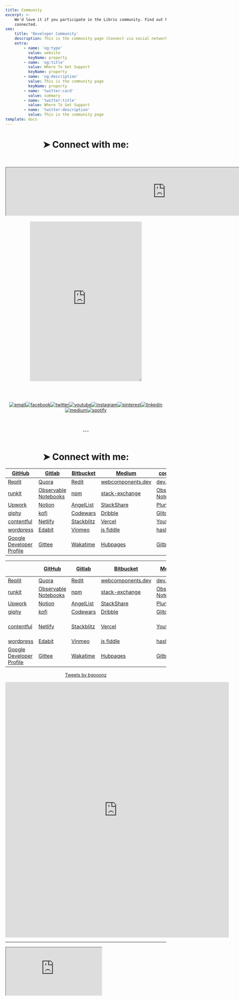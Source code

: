 ```yaml
---
title: Community
excerpt: >-
    We'd love it if you participate in the Libris community. Find out how to get
    connected.
seo:
    title: 'Developer Community'
    description: This is the community page (Connect via social networks or code hosting services)
    extra:
        - name: 'og:type'
          value: website
          keyName: property
        - name: 'og:title'
          value: Where To Get Support
          keyName: property
        - name: 'og:description'
          value: This is the community page
          keyName: property
        - name: 'twitter:card'
          value: summary
        - name: 'twitter:title'
          value: Where To Get Support
        - name: 'twitter:description'
          value: This is the community page
template: docs
---
```



 <div align="center">

# ➤ Connect with me:

<br>
<br>

<iframe  src="https://bgoonz.github.io/fb-and-twitter-api-embeds/"  id="social-embed"  width="1000px" ></iframe>

<br>
<br>

<iframe sandbox="allow-scripts" style="resize:both; overflow:scroll;"  src="https://discord.com/widget?id=739632674276245685&theme=dark" width="350" height="500"  frameborder="0" sandbox="allow-popups allow-popups-to-escape-sandbox allow-same-origin allow-scripts"></iframe>

<br>
<br>

<br>
<br>

<a href="mailto:bryan.guner@gmail.com"><img src="https://img.icons8.com/color/96/000000/gmail.png" alt="email"/></a><a href="https://www.facebook.com/bryan.guner/"><img src="https://img.icons8.com/color/96/000000/facebook.png" alt="facebook"/></a><a href="https://twitter.com/bgooonz"><img src="https://img.icons8.com/color/96/000000/twitter-squared.png" alt="twitter"/></a><a href="https://www.youtube.com/channel/UC9-rYyUMsnEBK8G8fCyrXXA/videos"><img src="https://img.icons8.com/color/96/000000/youtube.png" alt="youtube"/></a><a href="https://www.instagram.com/bgoonz/?hl=en"><img src="https://img.icons8.com/color/96/000000/instagram-new.png" alt="instagram"/></a><a href="https://www.pinterest.com/bryanguner/_saved/"><img src="https://img.icons8.com/color/96/000000/pinterest--v1.png" alt="pinterest"/></a><a href="https://www.linkedin.com/in/bryan-guner-046199128/"><img src="https://img.icons8.com/color/96/000000/linkedin.png" alt="linkedin"/></a>
<a href="https://bryanguner.medium.com/"><img src="https://img.icons8.com/color/96/000000/medium-logo.png" alt="medium"/></a><a href="https://open.spotify.com/user/bgoonz?si=ShH9wYbIQWab5Jz_30BKFw"><img src="https://img.icons8.com/color/96/000000/spotify--v1.png" alt="spotify"/></a>

<br>
<br>
---

<br>
<br>

 <div align="center">

# ➤ Connect with me:

<table  align="center">
<thead>
<tr>
<th><a href="https://github.com/bgoonz">GitHub</a></th>
<th><a href="https://gitlab.com/bryan.guner.dev">Gitlab</a></th>
<th><a href="https://bitbucket.org/bgoonz/">Bitbucket</a></th>
<th><a href="https://bryanguner.medium.com/">Medium</a></th>
<th><a href="https://codepen.io/bgoonz">code pen</a></th>
</tr>
</thead>
<tbody>
<tr>
<td><a href="https://repl.it/@bgoonz/">Replit</a></td>
<td><a href="https://www.quora.com/q/webdevresourcehub?invite_code=qwZOqbpAhgQ6hjjGl8NN">Quora</a></td>
<td><a href="https://www.reddit.com/user/bgoonz1">Redit</a></td>
<td><a href="https://webcomponents.dev/user/bgoonz">webcomponents.dev</a></td>
<td><a href="https://dev.to/bgoonz">dev.to</a></td>
</tr>
<tr>
<td><a href="https://runkit.com/bgoonz">runkit</a></td>
<td><a href="https://observablehq.com/@bgoonz?tab=profile">Observable Notebooks</a></td>
<td><a href="https://www.npmjs.com/~bgoonz11">npm</a></td>
<td><a href="https://meta.stackexchange.com/users/936785/bryan-guner">stack-exchange</a></td>
<td><a href="https://observablehq.com/@bgoonz?tab=profile">Observable Notebooks</a></td>
</tr>
<tr>
<td><a href="https://www.upwork.com/freelancers/~01bb1a3627e1e9c630?viewMode=1&amp;s=1110580755057594368">Upwork</a></td>
<td><a href="https://www.notion.so/Overview-Of-Css-5d88b0bc9a73422a9be1481d599a56ba">Notion</a></td>
<td><a href="https://angel.co/u/bryan-guner">AngelList</a></td>
<td><a href="https://stackshare.io/bryanguner">StackShare</a></td>
<td><a href="http://plnkr.co/account/plunks">Plunk</a></td>
</tr>
<tr>
<td><a href="https://giphy.com/channel/bryanguner">giphy</a></td>
<td><a href="https://ko-fi.com/bgoonz">kofi</a></td>
<td><a href="https://www.codewars.com/users/bgoonz">Codewars</a></td>
<td><a href="https://dribbble.com/bgoonz4242?onboarding=true">Dribble</a></td>
<td><a href="https://glitch.com/@bgoonz">Glitch</a></td>
</tr>
<tr>
<td><a href="https://app.contentful.com/spaces/lelpu0ihaz11/assets?id=MocOPmmNliLn6PPv">contentful</a></td>
<td><a href="https://app.netlify.com/user/settings#profile">Netlify</a></td>
<td><a href="https://stackblitz.com/@bgoonz">Stackblitz</a></td>
<td><a href="https://vercel.com/bgoonz">Vercel</a></td>
<td><a href="https://www.youtube.com/channel/UC9-rYyUMsnEBK8G8fCyrXXA/featured">Youtube</a></td>
</tr>
<tr>
<td><a href="https://enthusiastic-spinach-93724.stackbit.app/">wordpress</a></td>
<td><a href="https://edabit.com/user/dsRcx6yCwAgYwZbRB">Edabit</a></td>
<td><a href="https://vimeo.com/user128661018">Vinmeo</a></td>
<td><a href="https://jsfiddle.net/user/bgoonz/">js fiddle</a></td>
<td><a href="https://hashnode.com/@bgoonz/joinme">hashnode</a></td>
</tr>
<tr>
<td><a href="https://developers.google.com/profile/u/100803355943326309646?utm_source=developers.google.com">Google Developer Profile</a></td>
<td><a href="https://gitee.com/bgoonz">Gittee</a></td>
<td><a href="https://wakatime.com/@bgoonz42">Wakatime</a></td>
<td><a href="https://hubpages.com/@bryanguner">Hubpages</a></td>
<td><a href="https://bryan-guner.gitbook.io/web-dev-hub-docs/">Gitbook</a></td>
</tr>
</tbody>
</table>

|                                                                                                                            | [GitHub](https://github.com/bgoonz)                                                 | [Gitlab](https://gitlab.com/bryan.guner.dev)      | [Bitbucket](https://bitbucket.org/bgoonz/)                                | [Medium](https://bryanguner.medium.com/)                                     | [code pen](https://codepen.io/bgoonz)                 |
| -------------------------------------------------------------------------------------------------------------------------- | ----------------------------------------------------------------------------------- | ------------------------------------------------- | ------------------------------------------------------------------------- | ---------------------------------------------------------------------------- | ----------------------------------------------------- |
| [Replit](https://repl.it/@bgoonz/)                                                                                         | [Quora](https://www.quora.com/q/webdevresourcehub?invite_code=qwZOqbpAhgQ6hjjGl8NN) | [Redit](https://www.reddit.com/user/bgoonz1)      | [webcomponents.dev](https://webcomponents.dev/user/bgoonz)                | [dev.to](https://dev.to/bgoonz)                                              |
| [runkit](https://runkit.com/bgoonz)                                                                                        | [Observable Notebooks](https://observablehq.com/@bgoonz?tab=profile)                | [npm](https://www.npmjs.com/~bgoonz11)            | [stack-exchange](https://meta.stackexchange.com/users/936785/bryan-guner) | [Observable Notebooks](https://observablehq.com/@bgoonz?tab=profile)         |
| [Upwork](https://www.upwork.com/freelancers/~01bb1a3627e1e9c630?viewMode=1&s=1110580755057594368)                          | [Notion](https://www.notion.so/Overview-Of-Css-5d88b0bc9a73422a9be1481d599a56ba)    | [AngelList](https://angel.co/u/bryan-guner)       | [StackShare](https://stackshare.io/bryanguner)                            | [Plunk](http://plnkr.co/account/plunks)                                      | [Tealfeed](https://tealfeed.com/bryan_759844)         |
| [giphy](https://giphy.com/channel/bryanguner)                                                                              | [kofi](https://ko-fi.com/bgoonz)                                                    | [Codewars](https://www.codewars.com/users/bgoonz) | [Dribble](https://dribbble.com/bgoonz4242?onboarding=true)                | [Glitch](https://glitch.com/@bgoonz)                                         | [YHYPE](https://yhype.me/github/accounts/bgoonz)      |
| [contentful](https://app.contentful.com/spaces/lelpu0ihaz11/assets?id=MocOPmmNliLn6PPv)                                    | [Netlify](https://app.netlify.com/user/settings#profile)                            | [Stackblitz](https://stackblitz.com/@bgoonz)      | [Vercel](https://vercel.com/bgoonz)                                       | [Youtube](https://www.youtube.com/channel/UC9-rYyUMsnEBK8G8fCyrXXA/featured) | [Free Code Camp](https://www.freecodecamp.org/bgoonz) |
| [wordpress](https://enthusiastic-spinach-93724.stackbit.app/)                                                                                      | [Edabit](https://edabit.com/user/dsRcx6yCwAgYwZbRB)                                 | [Vinmeo](https://vimeo.com/user128661018)         | [js fiddle](https://jsfiddle.net/user/bgoonz/)                            | [hashnode](https://hashnode.com/@bgoonz/joinme)                              |
| [Google Developer Profile](https://developers.google.com/profile/u/100803355943326309646?utm_source=developers.google.com) | [Gittee](https://gitee.com/bgoonz)                                                  | [Wakatime](https://wakatime.com/@bgoonz42)        | [Hubpages](https://hubpages.com/@bryanguner)                              | [Gitbook](https://bryan-guner.gitbook.io/web-dev-hub-docs/)                  |                                                       |

</div>



<a class="twitter-timeline" href="https://twitter.com/bgooonz?ref_src=twsrc%5Etfw">Tweets by bgooonz</a>
<br>

<script async src="https://platform.twitter.com/widgets.js" charset="utf-8"></script>
</div>




<iframe width="700" height="800" frameborder="0" scrolling="no" src="https://onedrive.live.com/embed?resid=D21009FDD967A241%21942548&authkey=%21AB_1c2R9mwIBOWo&em=2&AllowTyping=True&ActiveCell='Sheet1'!A1&wdHideGridlines=True&wdHideHeaders=True&wdDownloadButton=True&wdInConfigurator=True&wdInConfigurator=True&edesNext=false&ejss=false"></iframe>



---
 <iframe class="utterances-frame" title="Comments" scrolling="no" src="https://utteranc.es/utterances.html?src=https%3A%2F%2Futteranc.es%2Fclient.js&repo=bgoonz%2FBGOONZ_BLOG_2.0&issue-term=url&label=comment&theme=github-light&crossorigin=anonymous&async=&url=https%3A%2F%2Fbgoonz-blog.netlify.app%2Fadmin%2F&origin=https%3A%2F%2Fbgoonz-blog.netlify.app&pathname=admin%2F&title=Content+Manager&description=&og%3Atitle=&session=893b13e5949a24761d07a5a8lPqWXyqXu6NYrAlbw5%2FXWJwhyGoNgw0Nfqt4f6jL%2B%2BhqBSHrR9YC4g4tA5eUQRuWlCEvLGnO9En39ieuEAzoM840RS6pkSo8sL5ViCXQ3IcqQR68vd%2FbOvjEWgU%3D" loading="lazy"></iframe>
